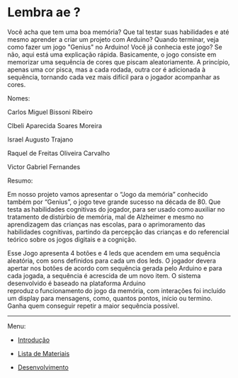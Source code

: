# Lembra ae ?

Você acha que tem uma boa memória? Que tal testar suas habilidades e até mesmo aprender a criar um projeto com Arduino? Quando terminar, veja como fazer um jogo "Genius" no Arduino! Você já conhecia este jogo? Se não, aqui está uma explicação rápida. Basicamente, o jogo consiste em memorizar uma sequência de cores que piscam aleatoriamente. A princípio, apenas uma cor pisca, mas a cada rodada, outra cor é adicionada à sequência, tornando cada vez mais difícil para o jogador acompanhar as cores. 

 
Nomes: 

Carlos Miguel Bissoni Ribeiro 

CIbeli Aparecida Soares Moreira 

Israel Augusto Trajano 

Raquel de Freitas Oliveira Carvalho 

Victor Gabriel Fernandes 

 

Resumo: 

Em nosso projeto vamos apresentar o “Jogo da memória” conhecido também por “Genius”, o jogo teve grande sucesso na década de 80. Que testa as habilidades cognitivas do jogador, para ser usado como auxiliar no tratamento de distúrbio de memória, mal de Alzheimer e mesmo no aprendizagem das crianças nas escolas, para o aprimoramento das habilidades cognitivas, partindo da percepção das crianças e do referencial teórico sobre os jogos digitais e a cognição. 

Esse Jogo apresenta 4 botões e 4 leds que acendem em uma sequência aleatória, com sons definidos para cada um dos leds.  O jogador devera apertar nos botões de acordo com sequência gerada pelo Arduino e para cada jogada, a sequência é acrescida de um novo item. 
O sistema desenvolvido é baseado na plataforma Arduino reproduz o funcionamento do jogo da memória, com interações foi incluído um display para mensagens, como, quantos pontos, início ou termino. Ganha quem conseguir repetir a maior sequência possível.  

---

Menu: 
 
 - [Introdução](https://github.com/VictorGarbriel/Genius/blob/main/introducao.md)

 - [Lista de Materiais](https://github.com/VictorGarbriel/Genius/blob/main/Materiais.md)

 - [Desenvolvimento](https://github.com/VictorGarbriel/Genius/blob/main/Desenvolvimento)





 
